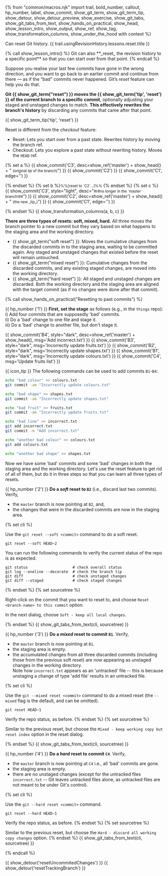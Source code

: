 {% from "common/macros.njk" import trail, bold_number, callout, hp_number, label, show_commit, show_git_term, show_git_term_tip, show_detour, show_detour_preview, show_exercise, show_git_tabs, show_git_tabs_from_text, show_hands_on_practical, show_head, show_lesson_intro, show_output, show_ref, show_tag, show_transformation_columns, show_under_the_hood with context %}

<span id="prereqs"></span>
<span id="outcomes">Can reset Git history.</span>
<span id="title">{{ trail.usingRevisionHistory.lessons.reset.title }}</span>

<div id="body">
{% call show_lesson_intro() %}
Git can also **_reset_ the revision history to a specific point** so that you can start over from that point.
{% endcall %}

Suppose you realise your last few commits have gone in the wrong direction, and you want to go back to an earlier commit and continue from there — as if the “bad” commits never happened. Git’s _reset_ feature can help you do that.

**Git {{ show_git_term("reset") }} moves the {{ show_git_term('tip', 'reset') }} of the current branch to a specific commit**, optionally adjusting your staged and unstaged changes to match. **This effectively rewrites the branch's history** by discarding any commits that came after that point.

{{ show_git_term_tip('tip', 'reset') }}

Reset is different from the _checkout_ feature:

* Reset: Lets you start over from a past state. Rewrites history by moving the branch ref.
* Checkout: Lets you explore a past state without rewriting history. Moves the `HEAD` ref.

{% set a %}
{{ show_commit('C3', desc=show_ref('master') + show_head() + " <small>(original _tip_ of the branch)</small>") }}
{{ show_commit('C2') }}
{{ show_commit('C1', edge='') }}
<p/>
{% endset %}
{% set b %}<small>%%[reset to `C2`...]%%</small> {% endset %}
{% set c %}
{{ show_commit('C3', style="light", desc="<small><md>#r#no longer in the `master` branch!##</md></small>") }}
{{ show_commit('C2', desc=show_ref('master') + show_head() + " <small>(the new _tip_)</small>") }}
{{ show_commit('C1', edge='') }}
<p/>
{% endset %}
{{ show_transformation_columns(a, b, c) }}

**There are three types of resets: soft, mixed, hard.** All three moves the branch pointer to a new commit but they vary based on what happens to the staging area and the working directory.

* {{ show_git_term("soft reset") }}: Moves the cumulative changes from the discarded commits in to the staging area, waiting to be committed again. Any staged and unstaged changes that existed before the reset will remain untouched.
* {{ show_git_term("mixed reset") }}: Cumulative changes from the discarded commits, and any existing staged changes, are moved into the working directory.
* {{ show_git_term("hard reset") }}: All staged and unstaged changes are discarded. Both the working directory and the staging area are aligned with the target commit (as if no changes were done after that commit).


<!-- ================== start: HANDS-ON =========================== -->
{% call show_hands_on_practical("Resetting to past commits")  %}

{{ hp_number ('1') }} **First, set the stage** as follows (e.g., in the `things` repo):<br>
i) Add four commits that are supposedly 'bad' commits.<br>
ii) Do a 'bad' change to one file and stage it.<br>
iii) Do a 'bad' change to another file, but don't stage it.

{{ show_commit('B4', style="dark", desc=show_ref('master') + show_head(), msg='Add incorrect.txt') }}
{{ show_commit('B3', style="dark", msg='Incorrectly update fruits.txt') }}
{{ show_commit('B2', style="dark", msg='Incorrectly update shapes.txt') }}
{{ show_commit('B1', style="dark", msg='Incorrectly update colours.txt') }}
{{ show_commit('C4', msg='Update fruits list') }}
<p/>

{{ icon_tip }} The following commands can be used to add commits `B1`-`B4`:
```bash
echo "bad colour" >> colours.txt
git commit -am "Incorrectly update colours.txt"

echo "bad shape" >> shapes.txt
git commit -am "Incorrectly update shapes.txt"

echo "bad fruit" >> fruits.txt
git commit -am "Incorrectly update fruits.txt"

echo "bad line" >> incorrect.txt
git add incorrect.txt
git commit -m "Add incorrect.txt"

echo "another bad colour" >> colours.txt
git add colours.txt

echo "another bad shape" >> shapes.txt
```

Now we have some 'bad' commits and some 'bad' changes in both the staging area and the working directory. Let's use the reset feature to get rid of all of them, but do it in three steps so that you can learn all three types of resets.

{{ hp_number ('2') }} **Do a _soft_ reset to `B2`** (i.e., discard last two commits). Verify,

* the `master` branch is now pointing at `B2`, and,
* the changes that were in the discarded commits are now in the staging area.

{% set cli %} <!-- ------ start: Git Tabs --------------->

Use the `git reset --soft <commit>` command to do a soft reset.

```bash{.no-line-numbers}
git reset --soft HEAD~2
```
You can run the following commands to verify the current status of the repo is as expected.

```bash{.no-line-numbers}
git status                    # check overall status
git log --oneline --decorate  # check the branch tip
git diff                      # check unstaged changes
git diff --staged             # check staged changes
```
{% endset %}
{% set sourcetree %}

Right-click on the commit that you want to reset to, and choose `Reset <branch-name> to this commit` option.

<pic src="images/sourcetreeResetBranchToCommit.png" width="400" />

In the next dialog, choose `Soft - keep all local changes`.

<pic src="images/sourcetreeResetDialog.png" width="400" />

{% endset %}
{{ show_git_tabs_from_text(cli, sourcetree) }}
<!-- ------ end: Git Tabs -------------------------------->

{{ hp_number ('3') }} **Do a _mixed_ reset to commit `B1`**. Verify,

* the `master` branch is now pointing at `B1`.
* the staging area is empty.
* the accumulated changes from all three discarded commits (including those from the previous soft reset) are now appearing as unstaged changes in the working directory.<br>
  Note how `incorrect.txt` appears as an 'untracked' file -- this is because unstaging a change of type 'add file' results in an untracked file.

{% set cli %} <!-- ------ start: Git Tabs --------------->

Use the `git --mixed reset <commit>` command to do a mixed reset (the `--mixed` flag is the default, and can be omitted).

```bash{.no-line-numbers}
git reset HEAD~1
```
Verify the repo status, as before.
{% endset %}
{% set sourcetree %}

Similar to the previous reset, but choose the `Mixed - keep working copy but reset index` option in the reset dialog.

<pic src="images/sourcetreeResetDialogMixed.png" width="400" />
{% endset %}
{{ show_git_tabs_from_text(cli, sourcetree) }}
<!-- ------ end: Git Tabs -------------------------------->

{{ hp_number ('4') }} **Do a _hard_ reset to commit `C4`**. Verify,

* the `master` branch is now pointing at `C4` i.e., all 'bad' commits are gone.
* the staging area is empty.
* there are no unstaged changes (except for the untracked files `incorrect.txt` -- Git leaves untracked files alone, as untracked files are not meant to be under Git's control).

{% set cli %} <!-- ------ start: Git Tabs --------------->

Use the `git --hard reset <commit>` command.

```bash{.no-line-numbers}
git reset --hard HEAD~1
```
Verify the repo status, as before.
{% endset %}
{% set sourcetree %}

Similar to the previous reset, but choose the `Hard - discard all working copy changes` option.
{% endset %}
{{ show_git_tabs_from_text(cli, sourcetree) }}
<!-- ------ end: Git Tabs -------------------------------->

{% endcall %}<!-- ===== end: HANDS-ON ============================ -->

</div>

<div id="extras">
{{ show_detour('resetUncommitedChanges') }}
{{ show_detour('resetTrackingBranch') }}
</div>
